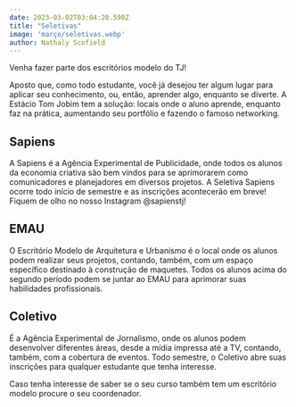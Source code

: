 ```yaml
---
date: 2023-03-02T03:04:20.590Z
title: "Seletivas"
image: 'março/seletivas.webp'
author: Nathaly Scofield
---
```

Venha fazer parte dos escritórios modelo do TJ!

Aposto que, como todo estudante, você já desejou ter algum lugar para aplicar seu conhecimento, ou, então, aprender algo, enquanto se diverte. A Estácio Tom Jobim tem a solução: locais onde o aluno aprende, enquanto faz na prática, aumentando seu portfólio e fazendo o famoso networking.

## Sapiens
A Sapiens é a Agência Experimental de Publicidade, onde todos os alunos da economia criativa são bem vindos para se aprimorarem como comunicadores e planejadores em diversos projetos. A Seletiva Sapiens ocorre todo início de semestre e as inscrições acontecerão em breve! Fiquem de olho no nosso Instagram @sapienstj! 

## EMAU
O Escritório Modelo de Arquitetura e Urbanismo é o local onde os alunos podem realizar seus projetos, contando, também, com um espaço específico destinado à construção de maquetes. Todos os alunos acima do segundo período podem se juntar ao EMAU para aprimorar suas habilidades profissionais.

## Coletivo
É a Agência Experimental de Jornalismo, onde os alunos podem desenvolver diferentes áreas, desde a mídia impressa até a TV, contando, também, com a cobertura de eventos. Todo semestre, o Coletivo abre suas inscrições para qualquer estudante que tenha interesse.

Caso tenha interesse de saber se o seu curso também tem um escritório modelo procure o seu coordenador.